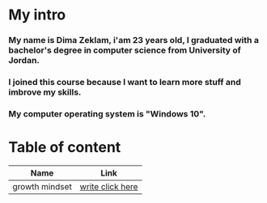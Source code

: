 # My intro
### My name is Dima Zeklam, i'am 23 years old,  I graduated with a bachelor's degree in computer science from University of Jordan.
### I joined this course because I want to learn more stuff and imbrove my skills.
### My computer operating system is "Windows 10".

# Table of content

Name    |  Link
------ | ------
growth mindset | [write click here](https://dima-zeklam.github.io/reading-notes/lab1)

    
